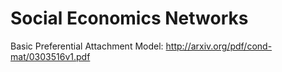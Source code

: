 # Social Economics Networks

Basic Preferential Attachment Model: http://arxiv.org/pdf/cond-mat/0303516v1.pdf
 
 
 
